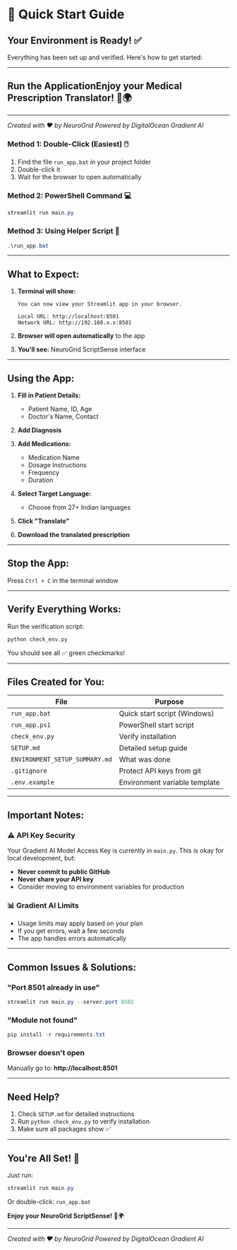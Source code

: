 # 🚀 Quick Start Guide

## Your Environment is Ready! ✅

Everything has been set up and verified. Here's how to get started:

---

## Run the Application**Enjoy your Medical Prescription Translator!** 🏥🌍

---

_Created with ❤️ by NeuroGrid_
_Powered by DigitalOcean Gradient AI_

### Method 1: Double-Click (Easiest) 🖱️

1. Find the file `run_app.bat` in your project folder
2. Double-click it
3. Wait for the browser to open automatically

### Method 2: PowerShell Command 💻

```powershell
streamlit run main.py
```

### Method 3: Using Helper Script 📜

```powershell
.\run_app.bat
```

---

## What to Expect:

1. **Terminal will show:**

   ```
   You can now view your Streamlit app in your browser.

   Local URL: http://localhost:8501
   Network URL: http://192.168.x.x:8501
   ```

2. **Browser will open automatically** to the app

3. **You'll see:** NeuroGrid ScriptSense interface

---

## Using the App:

1. **Fill in Patient Details:**

   - Patient Name, ID, Age
   - Doctor's Name, Contact

2. **Add Diagnosis**

3. **Add Medications:**

   - Medication Name
   - Dosage Instructions
   - Frequency
   - Duration

4. **Select Target Language:**

   - Choose from 27+ Indian languages

5. **Click "Translate"**

6. **Download the translated prescription**

---

## Stop the App:

Press `Ctrl + C` in the terminal window

---

## Verify Everything Works:

Run the verification script:

```powershell
python check_env.py
```

You should see all ✅ green checkmarks!

---

## Files Created for You:

| File                           | Purpose                       |
| ------------------------------ | ----------------------------- |
| `run_app.bat`                  | Quick start script (Windows)  |
| `run_app.ps1`                  | PowerShell start script       |
| `check_env.py`                 | Verify installation           |
| `SETUP.md`                     | Detailed setup guide          |
| `ENVIRONMENT_SETUP_SUMMARY.md` | What was done                 |
| `.gitignore`                   | Protect API keys from git     |
| `.env.example`                 | Environment variable template |

---

## Important Notes:

### ⚠️ API Key Security

Your Gradient AI Model Access Key is currently in `main.py`. This is okay for local development, but:

- **Never commit to public GitHub**
- **Never share your API key**
- Consider moving to environment variables for production

### 📊 Gradient AI Limits

- Usage limits may apply based on your plan
- If you get errors, wait a few seconds
- The app handles errors automatically

---

## Common Issues & Solutions:

### "Port 8501 already in use"

```powershell
streamlit run main.py --server.port 8502
```

### "Module not found"

```powershell
pip install -r requirements.txt
```

### Browser doesn't open

Manually go to: **http://localhost:8501**

---

## Need Help?

1. Check `SETUP.md` for detailed instructions
2. Run `python check_env.py` to verify installation
3. Make sure all packages show ✅

---

## You're All Set! 🎉

Just run:

```powershell
streamlit run main.py
```

Or double-click: `run_app.bat`

**Enjoy your NeuroGrid ScriptSense!** 🏥🌍

---

_Created with ❤️ by NeuroGrid_
_Powered by DigitalOcean Gradient AI_
